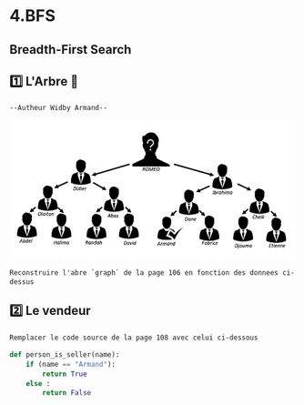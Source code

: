 # 4.BFS

## Breadth-First Search

## :one: L'Arbre :palm_tree:

    --Autheur Widby Armand--

![Alt Tag](./TREE.png)

    Reconstruire l'abre `graph` de la page 106 en fonction des donnees ci-dessus 

## :two: Le vendeur

    Remplacer le code source de la page 108 avec celui ci-dessous

```Python
def person_is_seller(name):
    if (name == "Armand"):
        return True
    else :
        return False
```
